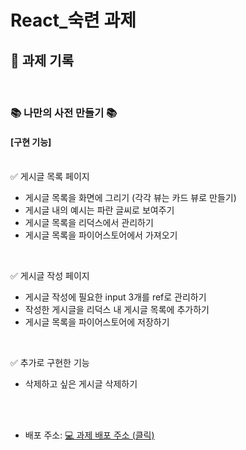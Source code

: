 # React_숙련 과제

## 📝 과제 기록

</br>

### 📚 나만의 사전 만들기 📚

#### [구현 기능]</br></br>
✅ 게시글 목록 페이지</br>
- 게시글 목록을 화면에 그리기 (각각 뷰는 카드 뷰로 만들기)</br>
- 게시글 내의 예시는 파란 글씨로 보여주기</br>
- 게시글 목록을 리덕스에서 관리하기</br>
- 게시글 목록을 파이어스토어에서 가져오기</br>

</br>

✅ 게시글 작성 페이지</br>
- 게시글 작성에 필요한 input 3개를 ref로 관리하기</br>
- 작성한 게시글을 리덕스 내 게시글 목록에 추가하기</br>
- 게시글 목록을 파이어스토어에 저장하기</br>

</br>

✅ 추가로 구현한 기능</br>
- 삭제하고 싶은 게시글 삭제하기</br>

</br></br>

- 배포 주소:
<a href="https://sparta-react-basic-b8a83.web.app/"> 💻 과제 배포 주소 (클릭)</a>
  </br>
